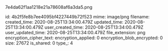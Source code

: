 7e4da62f1aa1218e21a78608af6a3da5.png

id: 4b2f5fe8b7ee4095bf4227449b72f523
mime: image/png
filename: 
created_time: 2020-08-25T13:34:00.479Z
updated_time: 2020-08-25T13:34:00.479Z
user_created_time: 2020-08-25T13:34:00.479Z
user_updated_time: 2020-08-25T13:34:00.479Z
file_extension: png
encryption_cipher_text: 
encryption_applied: 0
encryption_blob_encrypted: 0
size: 27672
is_shared: 0
type_: 4